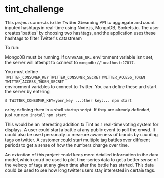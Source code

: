 tint_challenge
==============  

This project connects to the Twitter Streaming API to aggregate and count inputed hashtags in real-time using Node.js, MongoDB, Sockets.io. The user creates 'battles' by choosing two hashtags, and the application uses these hashtags to filter Twitter's datastream. 


To run:

MongoDB must be running. If `DATABASE_URL` environment variable isn't set, the server will attempt to connect to `mongodb://localhost:27017`. 



You must define  
`TWITTER_CONSUMER_KEY` `TWITTER_CONSUMER_SECRET`
`TWITTER_ACCESS_TOKEN` `TWITTER_ACCESS_TOKEN_SECRET`  
environment variables to connect to Twitter. 
You can define these and start the server by entering

`$ TWITTER_CONSUMER_KEY=your_key ...other keys... npm start`

or by defining them in a shell startup script. If they are already definded, just run
`npm install`
`npm start`

This would be an interesting addition to Tint as a real-time voting system for displays. A user could start a battle at any public event to poll the crowd. It could also be used personally to measure awareness of brands by counting tags on twitter. A customer could start multiple tag battles over different periods to get a sense of how the numbers change over time.   

An extention of this project could keep more detailed information in the data model, which could be used to plot time-series data to get a better sense of the velocty of tags at any given time after the battle has started. This data could be used to see how long twitter users stay interested in certain tags. 
